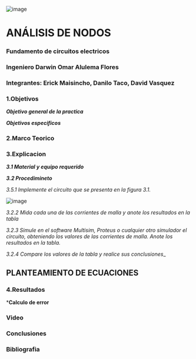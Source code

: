 ![image](https://user-images.githubusercontent.com/85728185/121998054-e2cc4080-cd70-11eb-8c9c-eebefc1e4de7.png)

# ANÁLISIS DE NODOS

### Fundamento de circuitos electricos
### Ingeniero  Darwin Omar Alulema Flores

### Integrantes: Erick Maisincho, Danilo Taco, David Vasquez

### 1.Objetivos

***Objetivo general de la practica***


***Objetivos especificos***

### 2.Marco Teorico 


### 3.Explicacion

***3.1 Material y equipo requerido***

***3.2 Procedimineto***

_3.5.1 Implemente el circuito que se presenta en la figura 3.1._

![image](https://user-images.githubusercontent.com/85259801/122850997-d21d4c80-d2d3-11eb-92f0-4d3797ade6fc.png)


_3.2.2 Mida cada una de las corrientes de malla y anote los resultados en la tabla_

_3.2.3 Simule en el software Multisim, Proteus o cualquier otro simulador el circuito, obteniendo los valores de las corrientes de malla. Anote los resultados en la tabla._

_3.2.4 Compare los valores de la tabla  y realice sus conclusiones__

## PLANTEAMIENTO DE ECUACIONES


### 4.Resultados

***Calculo  de error**

### Video

### Conclusiones


### Bibliografia 
